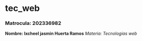 # tec_web
### Matrocula: 202336982
**Nombre: Ixcheel jasmin Huerta Ramos**
_Materia: Tecnologias web_

